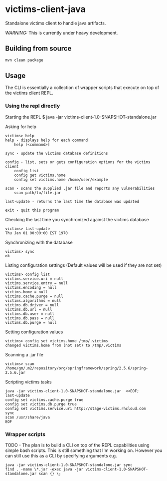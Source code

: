 victims-client-java
===================
Standalone victims client to handle java artifacts.

*WARNING:* This is currently under heavy development.
## Building from source
```sh
mvn clean package
```
## Usage

The CLI is essentially a collection of wrapper scripts that 
execute on top of the victims client REPL. 

### Using the repl directly

Starting the REPL
    $ java -jar victims-client-1.0-SNAPSHOT-standalone.jar 

Asking for help

    victims> help
    help - displays help for each command
        help [<command>]

    sync - update the victims database definitions

    config - list, sets or gets configuration options for the victims client
        config list 
        config get victims.home 
        config set victims.home /home/user/example 

    scan - scans the supplied .jar file and reports any vulnerabilities
        scan path/to/file.jar

    last-update - returns the last time the database was updated

    exit - quit this program


Checking the last time you synchronized against the victims database
    
    victims> last-update
    Thu Jan 01 00:00:00 EST 1970


Synchronizing with the database

    victims> sync
    ok


Listing configuration settings
    (Default values will be used if they are not set)

    victims> config list
    victims.service.uri = null
    victims.service.entry = null
    victims.encoding = null
    victims.home = null
    victims.cache.purge = null
    victims.algorithms = null
    victims.db.driver = null
    victims.db.url = null
    victims.db.user = null
    victims.db.pass = null
    victims.db.purge = null


Setting configuration values
    
    victims> config set victims.home /tmp/.victims
    changed victims.home from (not set) to /tmp/.victims


Scanning a .jar file 

    victims> scan /home/gm/.m2/repository/org/springframework/spring/2.5.6/spring-2.5.6.jar


Scripting victims tasks

    java -jar victims-client-1.0-SNAPSHOT-standalone.jar  <<EOF;
    last-update
    config set victims.cache.purge true
    config set victims.db.purge true
    config set victims.service.uri http://stage-victims.rhcloud.com
    sync
    scan /usr/share/java
    EOF

### Wrapper scripts

TODO - The plan is to build a CLI on top of the REPL capabilities using 
simple bash scripts. This is still something that I'm working on. However you 
can still use this as a CLI by specifying arguments e.g. 

    java -jar victims-client-1.0-SNAPSHOT-standalone.jar sync
    find . -name \*.jar -exec java -jar victims-client-1.0-SNAPSHOT-standalone.jar scan {} \;
    

